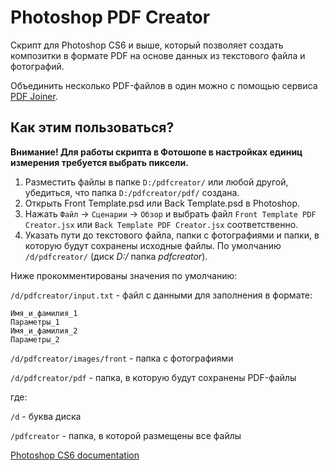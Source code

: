 # Photoshop PDF Creator #

Скрипт для Photoshop CS6 и выше, который позволяет создать композитки в формате PDF на основе данных из текстового файла и фотографий.

Объединить несколько PDF-файлов в один можно с помощью сервиса [PDF Joiner](http://pdfjoiner.com/ru/).

## Как этим пользоваться? ##

**Внимание! Для работы скрипта в Фотошопе в настройках единиц измерения требуется выбрать пиксели.**

1. Разместить файлы в папке `D:/pdfcreator/` или любой другой, убедиться, что папка `D:/pdfcreator/pdf/` создана.
2. Открыть Front Template.psd или Back Template.psd в Photoshop.
3. Нажать `Файл` -> `Сценарии` -> `Обзор` и выбрать файл `Front Template PDF Creator.jsx` или `Back Template PDF Creator.jsx` соответственно.
4. Указать пути до текстового файла, папки с фотографиями и папки, в которую будут сохранены исходные файлы. По умолчанию `/d/pdfcreator/` (диск *D:/* папка *pdfcreator*).

Ниже прокомментированы значения по умолчанию:

`/d/pdfcreator/input.txt` - файл с данными для заполнения в формате:
```
Имя_и_фамилия_1
Параметры_1
Имя_и_фамилия_2
Параметры_2
```

`/d/pdfcreator/images/front` - папка с фотографиями

`/d/pdfcreator/pdf` - папка, в которую будут сохранены PDF-файлы

где:

`/d` - буква диска

`/pdfcreator` - папка, в которой размещены все файлы

[Photoshop CS6 documentation](http://wwwimages.adobe.com/content/dam/Adobe/en/products/photoshop/pdfs/cs6/Photoshop-CS6-JavaScript-Ref.pdf)